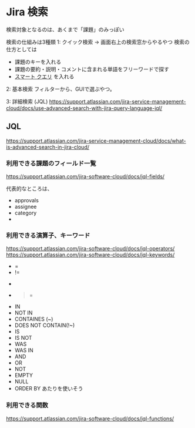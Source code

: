 
# Jira 検索

検索対象となるのは、あくまで「課題」のみっぽい

検索の仕組みは3種類
1: クイック検索
→ 画面右上の検索窓からやるやつ
検索の仕方としては
- 課題のキーを入れる
- 課題の要約・説明・コメントに含まれる単語をフリーワードで探す
- [スマート クエリ](https://ja.confluence.atlassian.com/jiracoreserver073/quick-searching-861257204.html#Quicksearching-Smartquerying) を入れる


2: 基本検索
フィルターから、GUIで選ぶやつ。

3: 詳細検索 (JQL)
https://support.atlassian.com/jira-service-management-cloud/docs/use-advanced-search-with-jira-query-language-jql/

## JQL
https://support.atlassian.com/jira-service-management-cloud/docs/what-is-advanced-search-in-jira-cloud/

### 利用できる課題のフィールド一覧
https://support.atlassian.com/jira-software-cloud/docs/jql-fields/

代表的なところは、
- approvals
- assignee
- category
- 




### 利用できる演算子、キーワード
https://support.atlassian.com/jira-software-cloud/docs/jql-operators/
https://support.atlassian.com/jira-software-cloud/docs/jql-keywords/

- =
- !=
- >
- >=
- IN
- NOT IN
- CONTAINES (~)
- DOES NOT CONTAIN(!~)
- IS
- IS NOT
- WAS
- WAS IN
- AND
- OR
- NOT
- EMPTY
- NULL
- ORDER BY
あたりを使いそう

### 利用できる関数
https://support.atlassian.com/jira-software-cloud/docs/jql-functions/


<!--stackedit_data:
eyJoaXN0b3J5IjpbLTExOTkyNTE4XX0=
-->